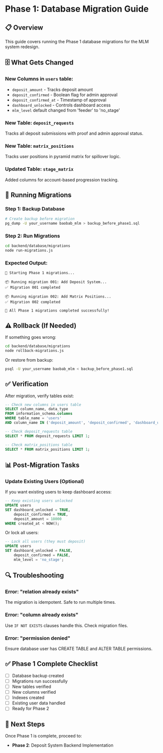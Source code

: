 # Phase 1: Database Migration Guide

## 📋 Overview
This guide covers running the Phase 1 database migrations for the MLM system redesign.

## 🗄️ What Gets Changed

### New Columns in `users` table:
- `deposit_amount` - Tracks deposit amount
- `deposit_confirmed` - Boolean flag for admin approval
- `deposit_confirmed_at` - Timestamp of approval
- `dashboard_unlocked` - Controls dashboard access
- `mlm_level` default changed from 'feeder' to 'no_stage'

### New Table: `deposit_requests`
Tracks all deposit submissions with proof and admin approval status.

### New Table: `matrix_positions`
Tracks user positions in pyramid matrix for spillover logic.

### Updated Table: `stage_matrix`
Added columns for account-based progression tracking.

## 🚀 Running Migrations

### Step 1: Backup Database
```bash
# Create backup before migration
pg_dump -U your_username baobab_mlm > backup_before_phase1.sql
```

### Step 2: Run Migrations
```bash
cd backend/database/migrations
node run-migrations.js
```

### Expected Output:
```
🚀 Starting Phase 1 migrations...

📦 Running migration 001: Add Deposit System...
✅ Migration 001 completed

📦 Running migration 002: Add Matrix Positions...
✅ Migration 002 completed

🎉 All Phase 1 migrations completed successfully!
```

## ⚠️ Rollback (If Needed)

If something goes wrong:
```bash
cd backend/database/migrations
node rollback-migrations.js
```

Or restore from backup:
```bash
psql -U your_username baobab_mlm < backup_before_phase1.sql
```

## ✅ Verification

After migration, verify tables exist:
```sql
-- Check new columns in users table
SELECT column_name, data_type 
FROM information_schema.columns 
WHERE table_name = 'users' 
AND column_name IN ('deposit_amount', 'deposit_confirmed', 'dashboard_unlocked');

-- Check deposit_requests table
SELECT * FROM deposit_requests LIMIT 1;

-- Check matrix_positions table
SELECT * FROM matrix_positions LIMIT 1;
```

## 📊 Post-Migration Tasks

### Update Existing Users (Optional)
If you want existing users to keep dashboard access:
```sql
-- Keep existing users unlocked
UPDATE users 
SET dashboard_unlocked = TRUE, 
    deposit_confirmed = TRUE,
    deposit_amount = 18000
WHERE created_at < NOW();
```

Or lock all users:
```sql
-- Lock all users (they must deposit)
UPDATE users 
SET dashboard_unlocked = FALSE, 
    deposit_confirmed = FALSE,
    mlm_level = 'no_stage';
```

## 🔍 Troubleshooting

### Error: "relation already exists"
The migration is idempotent. Safe to run multiple times.

### Error: "column already exists"
Use `IF NOT EXISTS` clauses handle this. Check migration files.

### Error: "permission denied"
Ensure database user has CREATE TABLE and ALTER TABLE permissions.

## ✅ Phase 1 Complete Checklist

- [ ] Database backup created
- [ ] Migrations run successfully
- [ ] New tables verified
- [ ] New columns verified
- [ ] Indexes created
- [ ] Existing user data handled
- [ ] Ready for Phase 2

## 🎯 Next Steps

Once Phase 1 is complete, proceed to:
- **Phase 2**: Deposit System Backend Implementation
